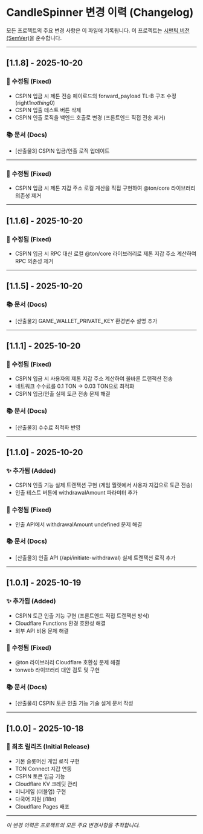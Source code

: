 # CandleSpinner 변경 이력 (Changelog)

모든 프로젝트의 주요 변경 사항은 이 파일에 기록됩니다.
이 프로젝트는 [시맨틱 버전(SemVer)](https://semver.org/lang/ko/)을 준수합니다.

---

## [1.1.8] - 2025-10-20

### 🐛 수정됨 (Fixed)
- CSPIN 입금 시 제톤 전송 페이로드의 forward_payload TL-B 구조 수정 (right$1 nothing$0)
- CSPIN 입출 테스트 버튼 삭제
- CSPIN 인출 로직을 백엔드 호출로 변경 (프론트엔드 직접 전송 제거)

### 📚 문서 (Docs)
- [산출물3] CSPIN 입금/인출 로직 업데이트

---

### 🐛 수정됨 (Fixed)
- CSPIN 입금 시 제톤 지갑 주소 로컬 계산을 직접 구현하여 @ton/core 라이브러리 의존성 제거

---

## [1.1.6] - 2025-10-20

### 🐛 수정됨 (Fixed)
- CSPIN 입금 시 RPC 대신 로컬 @ton/core 라이브러리로 제톤 지갑 주소 계산하여 RPC 의존성 제거

---

## [1.1.5] - 2025-10-20

### 📚 문서 (Docs)
- [산출물2] GAME_WALLET_PRIVATE_KEY 환경변수 설명 추가

---

## [1.1.1] - 2025-10-20

### 🐛 수정됨 (Fixed)
- CSPIN 입금 시 사용자의 제톤 지갑 주소 계산하여 올바른 트랜잭션 전송
- 네트워크 수수료를 0.1 TON → 0.03 TON으로 최적화
- CSPIN 입금/인출 실제 토큰 전송 문제 해결

### 📚 문서 (Docs)
- [산출물3] 수수료 최적화 반영

---

## [1.1.0] - 2025-10-20

### ✨ 추가됨 (Added)
- CSPIN 인출 기능 실제 트랜잭션 구현 (게임 월렛에서 사용자 지갑으로 토큰 전송)
- 인출 테스트 버튼에 withdrawalAmount 파라미터 추가

### 🐛 수정됨 (Fixed)
- 인출 API에서 withdrawalAmount undefined 문제 해결

### 📚 문서 (Docs)
- [산출물3] 인출 API (/api/initiate-withdrawal) 실제 트랜잭션 로직 추가

---

## [1.0.1] - 2025-10-19

### ✨ 추가됨 (Added)
- CSPIN 토큰 인출 기능 구현 (프론트엔드 직접 트랜잭션 방식)
- Cloudflare Functions 환경 호환성 해결
- 외부 API 비용 문제 해결

### 🐛 수정됨 (Fixed)
- @ton 라이브러리 Cloudflare 호환성 문제 해결
- tonweb 라이브러리 대안 검토 및 구현

### 📚 문서 (Docs)
- [산출물4] CSPIN 토큰 인출 기능 기술 설계 문서 작성

---

## [1.0.0] - 2025-10-18

### 🎉 최초 릴리즈 (Initial Release)
- 기본 슬롯머신 게임 로직 구현
- TON Connect 지갑 연동
- CSPIN 토큰 입금 기능
- Cloudflare KV 크레딧 관리
- 미니게임 (더블업) 구현
- 다국어 지원 (i18n)
- Cloudflare Pages 배포

---

*이 변경 이력은 프로젝트의 모든 주요 변경사항을 추적합니다.*